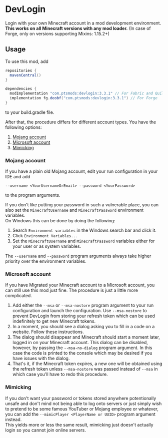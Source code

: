 # DevLogin
Login with your own Minecraft account in a mod development environment.  
**This works on all Minecraft versions with any mod loader.** (In case of Forge, only on versions supporting Mixins: 1.15.2+)

## Usage
To use this mod, add 
```gradle
repositories {
  mavenCentral()
}

dependencies {
  modImplementation "com.ptsmods:devlogin:3.3.1" // For Fabric and Quilt
  implementation fg.deobf("com.ptsmods:devlogin:3.3.1") // For Forge
}
```
to your build.gradle file.  

After that, the procedure differs for different account types. You have the following options:
1. [Mojang account](#mojang-account)
2. [Microsoft account](#microsoft-account)
3. [Mimicking](#mimicking)

### Mojang account
If you have a plain old Mojang account, edit your run configuration in your IDE and add 
```
--username <YourUsernameOrEmail> --password <YourPassword>
``` 
to the program arguments.

If you don't like putting your password in such a vulnerable place, you can also set the `MinecraftUsername` and `MinecraftPassword` environment variables.  
On Windows this can be done by doing the following:  
1. Search `Environment variables` in the Windows search bar and click it.
2. Click `Environment Variables...`
3. Set the `MinecraftUsername` and `MinecraftPassword` variables either for your user or as system variables.  

The `--username` and `--password` program arguments always take higher priority over the environment variables.

### Microsoft account
If you have Migrated your Minecraft account to a Microsoft account, you can still use this mod just fine. The procedure is just a little more complicated.  

1. Add either the `--msa` or `--msa-nostore` program argument to your run configuration and launch the configuration. Use `--msa-nostore` to prevent DevLogin from storing your refresh token which can be used indefinitely to get new Minecraft tokens.
2. In a moment, you should see a dialog asking you to fill in a code on a website. Follow these instructions.
3. The dialog should disappear and Minecraft should start a moment later, logged in on your Minecraft account. This dialog can be disabled, however, by passing the `--msa-no-dialog` program argument. In this case the code is printed to the console which may be desired if you have issues with the dialog.
4. That's it, if the Minecraft token expires, a new one will be obtained using the refresh token unless `--msa-nostore` was passed instead of `--msa` in which case you'll have to redo this procedure.

### Mimicking
If you don't want your password or tokens stored anywhere potentionally unsafe and don't mind not being able to log onto servers or just simply wish to pretend to be some famous YouTuber or Mojang employee or whatever, you can add the `--mimicPlayer <PlayerName or UUID>` program argument instead.   
This yields more or less the same result, mimicking just doesn't actually login so you cannot join online servers.
